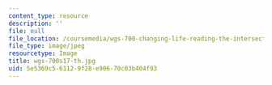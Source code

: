 ```yaml
---
content_type: resource
description: ''
file: null
file_location: /coursemedia/wgs-700-changing-life-reading-the-intersections-of-gender-race-biology-and-literature-spring-2017/5e5369c561129f28e90670c03b404f93_wgs-700s17-th.jpg
file_type: image/jpeg
resourcetype: Image
title: wgs-700s17-th.jpg
uid: 5e5369c5-6112-9f28-e906-70c03b404f93
---
```

